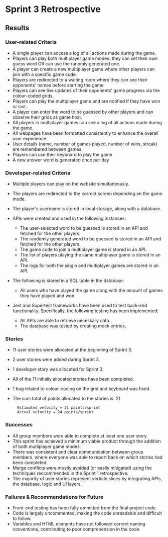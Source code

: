 # Sprint 3 Retrospective
## Results
### User-related Criteria
- A single player can access a log of all actions made during the game.
- Players can play both multiplayer game modes: they can set their own guess word OR can use the ranomly generated one.
- A player can create a new multiplayer game where other players can join with a specific game code.
- Players are redirected to a waiting room where they can see their opponents' names before starting the game. 
- Players can see live updates of their opponents' game progress via the colour-coded grids.
- Players can play the multiplayer game and are notified if they have won or lost.
- A player can enter the word to be guessed by other players and can observe their grids as game host.
- All players in multiplayer games can see a log of all actions made during the game.
- All webpages have been formatted consistently to enhance the overall user experience.
- User details (name, number of games played, number of wins, streak) are remembered between games.
- Players can use their keyboard to play the game
- A new answer word is generated once per day

### Developer-related Criteria
- Multiple players can play on the website simultaneously. 
- The players are redirected to the correct screen depending on the game mode.
- The player's username is stored in local storage, along with a database.
- APIs were created and used in the following instances:
    - The user-selected word to be guessed is stored in an API and fetched for the other players.
    - The randomly generated word to be guessed is stored in an API and fetched for the other players.
    - The game code to join a multiplayer game is stored in an API.
    - The list of players playing the same multiplayer game is stored in an API.
    - The logs for both the single and multiplayer games are stored in an API.

- The following is stored in a SQL table in the database:
    - All users who have played the game along with the amount of games they have played and won.
- Jest and Supertest frameworks have been used to test back-end functionality. Specifically, the following testing has been implemented:
    - All APIs are able to retrieve necessary data.
    - The database was tested by creating mock entries.


### Stories
- 11 user stories were allocated at the beginning of Sprint 3.
- 2 user stories were added during Sprint 3.
- 1 developer story was allocated for Sprint 3.

- All of the 11 initially allocated stories have been completed.

- 1 bug related to colour-coding on the grid and keyboard was fixed.

- The sum total of points allocated to the stories is: 21

        Estimated velocity = 21 points/sprint 
        Actual velocity = 24 points/sprint 

### Successes
-  All group members were able to complete at least one user story.
- This sprint has achieved a minimum viable product through the addition of both mutliplayer game modes. 
-  There was consistent and clear communication between group members, where everyone was able to report back on which stories had been completed.
- Merge conflicts were mostly avoided (or easily mitigated) using the techniques reccommended in the Sprint 1 retrospective.
- The majority of user stories represent verticle slices by integrating APIs, the database, logic and UI layers.

### Failures & Recommendations for Future
- Front-end testing has been fully ommitted from the final project code.
- Code is largely uncommented, making the code unreadable and difficult to follow. 
- Variables and HTML elements have not followed correct naming conventions, contributing to poor comprehension in the code.